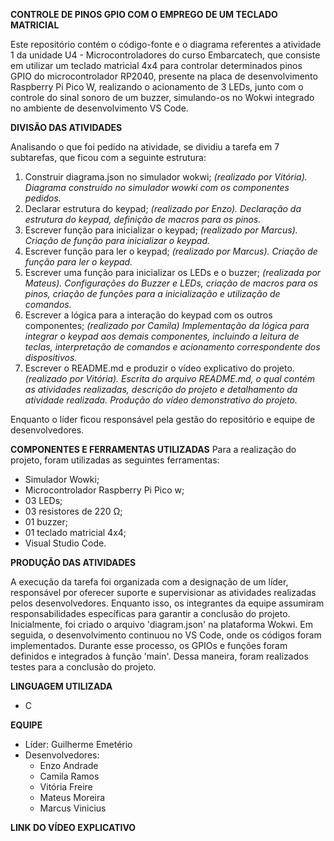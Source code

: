 **CONTROLE DE PINOS GPIO COM O EMPREGO DE UM TECLADO MATRICIAL**

Este repositório contém o código-fonte e o diagrama referentes a atividade 1 da unidade U4 - Microcontroladores do curso Embarcatech, que consiste em utilizar um teclado matricial 4x4 para controlar determinados pinos GPIO do microcontrolador RP2040, presente na placa de desenvolvimento Raspberry Pi Pico W, realizando o acionamento de 3 LEDs, junto com o controle do sinal sonoro de um buzzer, simulando-os no Wokwi integrado no ambiente de desenvolvimento VS Code.

**DIVISÃO DAS ATIVIDADES**

Analisando o que foi pedido na atividade, se dividiu a tarefa em 7 subtarefas, que ficou com a seguinte estrutura:

1. Construir diagrama.json no simulador wokwi; *(realizado por Vitória).*
	*Diagrama construído no simulador wowki com os componentes pedidos.*
2. Declarar estrutura do keypad; *(realizado por Enzo).*
   *Declaração da estrutura do keypad, definição de macros para os pinos.*
3. Escrever função para inicializar o keypad; *(realizado por Marcus).*
    *Criação de função para inicializar o keypad.*
4. Escrever função para ler o keypad; *(realizado por Marcus).*
    *Criação de função para ler o keypad.*
5. Escrever uma função para inicializar os LEDs e o buzzer; *(realizada por Mateus).*
    *Configurações do Buzzer e LEDs, criação de macros para os pinos, criação de funções para a inicialização e utilização de comandos.*
6. Escrever a lógica para a interação do keypad com os outros componentes; *(realizado por Camila)*
    *Implementação da lógica para integrar o keypad aos demais componentes, incluindo a leitura de teclas, interpretação de comandos e acionamento correspondente dos dispositivos.*
7. Escrever o README.md e produzir o vídeo explicativo do projeto. *(realizado por Vitória).*
    *Escrita do arquivo README.md, o qual contém as atividades realizadas, descrição do projeto e detalhamento da atividade realizada. Produção do vídeo demonstrativo do projeto.*
    
Enquanto o líder ficou responsável pela gestão do repositório e equipe de desenvolvedores.

**COMPONENTES E FERRAMENTAS UTILIZADAS**
	Para a realização do projeto, foram utilizadas as seguintes ferramentas:
- Simulador Wowki;
- Microcontrolador Raspberry Pi Pico w;
- 03 LEDs;
- 03 resistores de 220 Ω;
- 01 buzzer;
- 01 teclado matricial 4x4;
- Visual Studio Code.


**PRODUÇÃO DAS ATIVIDADES** 

A execução da tarefa foi organizada com a designação de um líder, responsável por oferecer suporte e supervisionar as atividades realizadas pelos desenvolvedores. Enquanto isso, os integrantes da equipe assumiram responsabilidades específicas para garantir a conclusão do projeto.
Inicialmente, foi criado o arquivo 'diagram.json' na plataforma Wokwi. Em seguida, o desenvolvimento continuou no VS Code, onde os códigos foram implementados. Durante esse processo, os GPIOs e funções foram definidos e integrados à função 'main'. Dessa maneira, foram realizados testes para a conclusão do projeto.

**LINGUAGEM UTILIZADA**
- C

**EQUIPE**
- Líder: Guilherme Emetério
- Desenvolvedores:
    - Enzo Andrade
    - Camila Ramos
    - Vitória Freire
    - Mateus Moreira
    - Marcus Vinicius
    
**LINK DO VÍDEO EXPLICATIVO**
